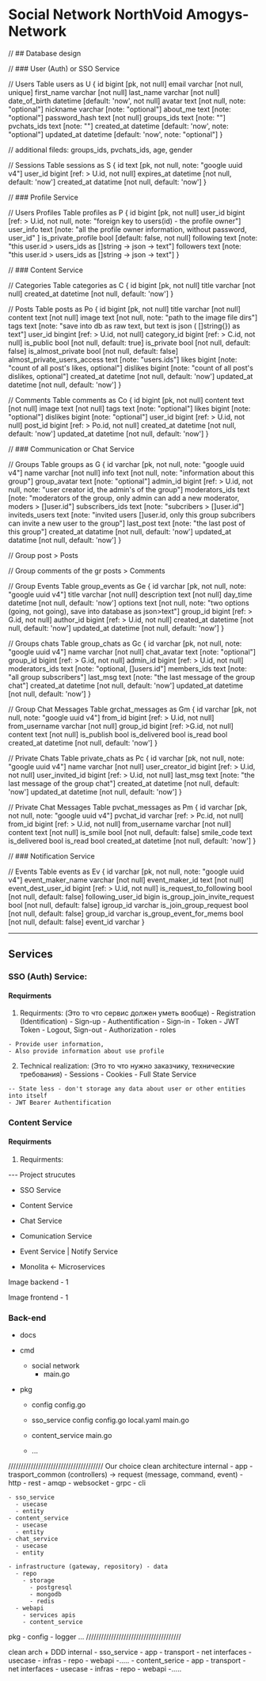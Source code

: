 
# Social Network NorthVoid Amogys-Network

// ## Database design

// ### User (Auth) or SSO Service

// Users
Table users as U {
  id bigint [pk, not null]
  email varchar [not null, unique]
  first_name varchar [not null]
  last_name varchar [not null]
  date_of_birth datetime [default: 'now', not null]
  avatar  text  [not null, note: "optional"]
  nickname varchar  [note: "optional"]
  about_me text [note: "optional"]
  password_hash text [not null]
  groups_ids text [note: ""]
  pvchats_ids text [note: ""]
  created_at datetime [default: 'now', note: "optional"]
  updated_at datetime   [default: 'now',  note: "optional"]
}

// additional fileds: groups_ids, pvchats_ids, age, gender

// Sessions
Table sessions as S {
  id text [pk, not null, note: "google uuid v4"]
  user_id bigint [ref: > U.id, not null]
  expires_at datetime [not null, default: 'now']
  created_at datatime [not null, default: 'now']
}






// ### Profile Service

// Users Profiles
Table  profiles as P {
  id bigint [pk, not null]
  user_id bigint [ref: > U.id, not null, note: "foreign key to users(id) - the profile owner"]
  user_info text [note: "all the profile owner information, without password, user_id" ]
  is_private_profile bool [default: false, not null]
  following text [note: "this user.id > users_ids as []string -> json -> text"]
  followers text [note: "this user.id > users_ids as []string -> json -> text"]
}

// ### Content Service

// Categories
Table categories as C {
  id bigint [pk, not null]
  title varchar [not null]
  created_at datetime [not null, default: 'now']
}

// Posts
Table posts as Po {
  id bigint [pk, not null]
  title varchar [not null]
  content text [not null]
  image text [not null, note: "path to the image file dirs"]
  tags text [note: "save into db as raw text, but text is json ( []string{}) as text"]
  user_id bingint [ref: > U.id, not null]
  category_id bigint [ref: > C.id, not null]
  is_public bool [not null, default: true]
  is_private bool [not null, default: false]
  is_almost_private bool [not null, default: false]
  almost_private_users_access text [note: "users.ids"]
  likes bigint [note: "count of all post's likes, optional"]
  dislikes bigint [note: "count of all post's dislikes, optional"]
  created_at datetime [not null, default: 'now']
  updated_at datetime [not null, default: 'now']
}

// Comments
Table comments as Co {
  id bigint [pk, not null]
  content text [not null]
  image text [not null]
  tags text [note: "optional"]
  likes bigint [note: "optional"]
  dislikes bigint [note: "optional"]
  user_id bigint [ref: > U.id, not null]
  post_id bigint [ref: > Po.id, not null]
  created_at datetime [not null, default: 'now']
  updated_at datetime [not null, default: 'now']
}

// ### Communication or Chat Service

// Groups
Table groups as G {
  id varchar [pk, not null, note: "google uuid v4"]
  name varchar [not null]
  info text [not null, note: "information about this group"]
  group_avatar text [note: "optional"]
  admin_id bigint [ref: > U.id, not null, note: "user creator id, the admin's of the group"]
  moderators_ids text [note: "moderators of the group, only admin can add a new moderator, moders > []user.id"]
  subscribers_ids text [note: "subcribers > []user.id"]
  inviteds_users text [note: "invited users []user.id, only this group subcribers can invite a new user to the group"]
  last_post text [note: "the last post of this group"]
  created_at datatime [not null, default: 'now']
  updated_at datatime [not null, default: 'now']
}

// Group post > Posts

// Group comments of the gr posts > Comments

// Group Events
Table group_events as Ge {
  id varchar [pk, not null, note: "google uuid v4"]
  title varchar [not null]
  description text [not null]
  day_time datetime [not null, default: 'now']
  options text [not null, note: "two options (going, not going), save into database as json>text"]
  group_id bigint [ref: > G.id, not null]
  author_id bigint [ref: > U.id, not null]
  created_at datetime [not null, default: 'now']
  updated_at datetime [not null, default: 'now']
}

// Groups chats
Table group_chats as Gc {
  id varchar [pk, not null, note: "google uuid v4"]
  name varchar [not null]
  chat_avatar text [note: "optional"]
  group_id bigint [ref: > G.id, not null]
  admin_id bigint [ref: > U.id, not null]
  moderators_ids text [note: "optional, []users.id"]
  members_ids text [note: "all group subscribers"]
  last_msg text [note: "the last message of the group chat"]
  created_at datetime [not null, default: 'now']
  updated_at datetime [not null, default: 'now']
}

// Group Chat Messages
Table grchat_messages as Gm {
  id varchar [pk, not null, note: "google uuid v4"]
  from_id bigint [ref: > U.id, not null]
  from_username varchar [not null]
  group_id bigint [ref: >G.id, not null]
  content text [not null]
  is_publish bool
  is_delivered bool
  is_read bool
  created_at datetime [not null, default: 'now']
}

// Private Chats
Table private_chats as Pc {
  id varchar [pk, not null, note: "google uuid v4"]
  name varchar [not null]
  user_creator_id bigint [ref: > U.id, not null]
  user_invited_id bigint [ref: > U.id, not null]
  last_msg text [note: "the last message of the group chat"]
  created_at datetime [not null, default: 'now']
  updated_at datetime [not null, default: 'now']
}

// Private Chat Messages
Table pvchat_messages as Pm {
  id varchar [pk, not null, note: "google uuid v4"]
  pvchat_id varchar [ref: > Pc.id, not null]
  from_id bigint [ref: > U.id, not null]
  from_username varchar [not null]
  content text [not null]
  is_smile bool [not null, default: false]
  smile_code text
  is_delivered bool
  is_read bool
  created_at datetime [not null, default: 'now']
}

// ### Notification Service

// Events
Table events as Ev {
  id varchar [pk, not null, note: "google uuid v4"]
  event_maker_name varchar [not null]
  event_maker_id text [not null]
  event_dest_user_id bigint [ref: > U.id, not null]
  is_request_to_following bool [not null, default: false]
  following_user_id bigin
  is_group_join_invite_request bool [not null, default: false]
  igroup_id varchar
  is_join_group_request bool [not null, default: false]
  group_id varchar
  is_group_event_for_mems bool [not null, default: false]
  event_id varchar
}

---

## Services

### SSO (Auth) Service:

#### Requirments
  1. Requirments: (Это то что сервис должен уметь вообще)
    - Registration (Identification) - Sign-up
    - Authentification - Sign-in - Token - JWT Token
    - Logout, Sign-out
    - Authorization - roles

    - Provide user information, 
    - Also provide information about use profile
    
  2. Technical realization: (Это то что нужно заказчику, технические требования)
    - Sessions
    - Cookies - Full State Service

    -- State less - don't storage any data about user or other entities into itself
    - JWT Bearer Authentification 


### Content Service
  
#### Requirments
  1. Requirments:



--- Project strucutes

- SSO Service
- Content Service
- Chat Service
- Comunication Service
- Event Service | Notify Service


- Monolita <- Microservices

Image backend - 1



Image frontend - 1



### Back-end
- docs
- cmd
  - social network
    - main.go
  
- pkg
  - config
    config.go

  - sso_service
    config
      config.go
      local.yaml
    main.go
  - content_service
    main.go
  - ...

////////////////////////////////////// Our choice 
  clean architecture 
  internal
    - app
    - trasport_common (controllers) -> request (message, command, event)
      - http
        - rest
      - amqp
      - websocket
      - grpc
      - cli 

    - sso_service
      - usecase
      - entity
    - content_service
      - usecase
      - entity
    - chat_service
      - usecase
      - entity

    - infrastructure (gateway, repository) - data
      - repo
        - storage
          - postgresql
          - mongodb
          - redis
      - webapi
        - services apis
        - content_service
  pkg
    - config
    - logger
    ...
//////////////////////////////////////

  clean arch + DDD
  internal
    - sso_service
      - app
      - transport
        - net interfaces
      - usecase
      - infras
        - repo
        - webapi
        -.....
    - content_serice
      - app
      - transport
        - net interfaces
      - usecase
      - infras
        - repo
        - webapi
        -.....



